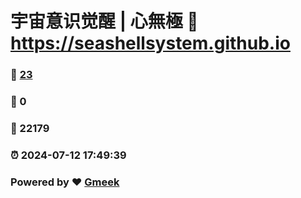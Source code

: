 # 宇宙意识觉醒 | 心無極 :link: https://seashellsystem.github.io 
### :page_facing_up: [23](https://seashellsystem.github.io/tag.html) 
### :speech_balloon: 0 
### :hibiscus: 22179 
### :alarm_clock: 2024-07-12 17:49:39 
### Powered by :heart: [Gmeek](https://github.com/Meekdai/Gmeek)
